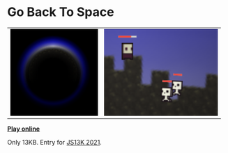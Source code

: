 # Go Back To Space

|                                                                                                    |                                                                                                     |
| :------------------------------------------------------------------------------------------------- | :-------------------------------------------------------------------------------------------------- |
| <img src="img/cb842bc394c3a2bb47e6d02c946adf5247b9b6dd57572b38c1bc038697fdcd92.png" height="200"/> | <img src="img/9338dbc80aaec2d82ac24136dda3f07771c0101c72a3e3333fbcd7f1d5c547f8.png" height="200" /> |

[**Play online**](https://js13k.vercel.app/)

Only 13KB. Entry for [JS13K 2021](https://js13kgames.com/).
